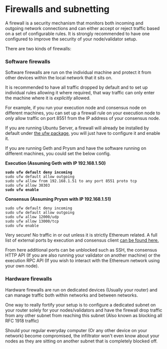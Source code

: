 # Firewalls and subnetting

A firewall is a security mechanism that monitors both incoming and outgoing network connections and can either accept or reject traffic based on a set of configurable rules. It is strongly recommended to have one configured to improve the security of your node/validator setup.

There are two kinds of firewalls:

### Software firewalls

Software firewalls are run on the individual machine and protect it from other devices within the local network that it sits on.&#x20;

It is recommended to have all traffic dropped by default and to set up individual rules allowing it where required, that way traffic can only enter the machine where it is _explicitly_ allowed.

For example, if you run your execution node and consensus node on different machines, you can set up a firewall rule on your execution node to _only_ allow traffic on port 8551 from the IP address of your consensus node.

If you are running Ubuntu Server, a firewall will already be installed by default under [the ufw package](https://manpages.ubuntu.com/manpages/trusty/man8/ufw.8.html), you will just have to configure it and enable it.

If you are running Geth and Prysm and have the software running on different machines, you could set the below config.

**Execution (Assuming Geth with IP 192.168.1.50)**

<pre><code><strong>sudo ufw default deny incoming
</strong>sudo ufw default allow outgoing
sudo ufw allow from 192.168.1.51 to any port 8551 proto tcp
sudo ufw allow 30303
<strong>sudo ufw enable
</strong></code></pre>

**Consensus (Assuming Prysm with IP 192.168.1.51)**

```
sudo ufw default deny incoming
sudo ufw default allow outgoing
sudo ufw allow 12000/udp
sudo ufw allow 13000/tcp
sudo ufw enable
```

Very secure! No traffic in or out unless it is strictly Ethereum related. A full list of external ports by execution and consensus client [can be found here.](port-forwarding.md)

From here additional ports can be unblocked such as SSH, the consensus HTTP API (If you are also running your validator on another machine) or the execution RPC API (If you wish to interact with the Ethereum network using your own node).

### Hardware firewalls

Hardware firewalls are run on dedicated devices (Usually your router) and can manage traffic both within networks and between networks.

One way to really fortify your setup is to configure a dedicated subnet on your router solely for your nodes/validators and have the firewall drop traffic from any other subnet from reaching this subnet (Also known as blocking all RFC 1918 traffic)

Should your regular everyday computer (Or any other device on your network) become compromised, the infiltrator won't even know about your nodes as they are sitting on another subnet that is completely blocked off.&#x20;
